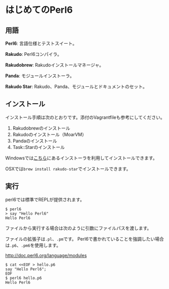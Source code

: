 # はじめてのPerl6

## 用語

**Perl6**:
言語仕様とテストスイート。

**Rakudo**:
Perl6コンパイラ。

**Rakudobrew**:
Rakudoインストールマネージャ。

**Panda**:
モジュールインストーラ。

**Rakudo Star**:
Rakudo、Panda、モジュールとドキュメントのセット。

## インストール

インストール手順は次のとおりです。添付のVagrantfileも参考にしてください。

1. Rakudobrewのインストール
2. Rakudoのインストール（MoarVM）
3. Pandaのインストール
4. Task::Starのインストール

Windowsでは[こちら](http://rakudo.org/downloads/star/)にあるインストーラを利用してインストールできます。

OSXでは`brew install rakudo-star`でインストールできます。

## 実行

perl6では標準でREPLが提供されます。

```
$ perl6
> say "Hello Perl6"
Hello Perl6
```

ファイルから実行する場合は次のように引数にファイルパスを渡します。

ファイルの拡張子は`.pl`、`.pm`です。
Perl6で書かれていることを強調したい場合は`.p6`、`.pm6`を使用します。

http://doc.perl6.org/language/modules

```
$ cat <<EOF > hello.p6
say "Hello Perl6";
EOF
$ perl6 hello.p6
Hello Perl6
```

